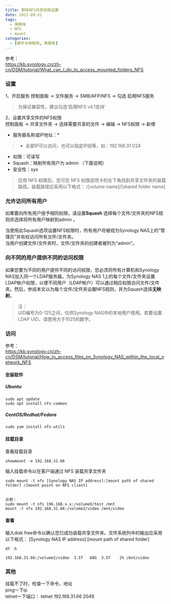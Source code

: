 ```yaml
---
title: 群晖NFS共享权限设置
date: 2021-09-22
tags: 
  - 黑群晖
  - NFS
  - mount
categories:
  - [硬件与物联网, 黑群晖]
---
```



参考：  
https://kb.synology.cn/zh-cn/DSM/tutorial/What_can_I_do_to_access_mounted_folders_NFS

### 设置
1、开启服务
控制面板 -> 文件服务 -> SMB/AFP/NFS -> 勾选 启用NFS服务  
> 为保证兼容性，建议勾选‘启用NFS v4.1支持’

2、设置共享文件的NFS权限  
控制面板 -> 共享文件夹 -> 选择需要共享的文件 -> 编辑 -> NFS权限 -> 新增  

- 服务器名称或IP地址：* 
> * 全部IP可以访问，也可以指定IP段等，如：192.168.31.1/24
- 权限：可读写
- Squash：映射所有用户为 admin  （下面说明）
- 安全性：sys

> 应用 NFS 权限后，您可在 NFS 权限选项卡的左下角找到共享文件夹的装载路径。装载路径应采用以下格式： /[volume name]/[shared folder name]

### 允许访问所有用户

如果要向所有用户授予相同权限，请设置**Squash** 选择每个文件/文件夹的NFS规则并选择将所有用户映射到admin 。

当使用此Squash选项设置NFS权限时，所有用户将被视为Synology NAS上的“管理员”并有权访问所有文件/文件夹。  
当用户创建文件/文件夹时，文件/文件夹的创建者被列为“admin”。

### 向不同的用户提供不同的访问权限

如果您要为不同的用户提供不同的访问权限，您必须将所有计算机和Synology NAS加入同一个LDAP服务器。为Synology NAS 1上的每个文件/文件夹设置LDAP帐户权限，以便不同用户（LDAP帐户）可以通过相应权限访问文件/文件夹。然后，参阅本文以为每个文件/文件夹设置NFS规则，并为Squash选择**无映射**。


> 注：  
> UID编号为0-125之间，仅供Synology NAS中的本地用户使用。若要设置LDAP UID，请使用大于1025的数字。


### 访问

参考：  
https://kb.synology.cn/zh-cn/DSM/tutorial/How_to_access_files_on_Synology_NAS_within_the_local_network_NFS

#### 安装软件

##### Ubuntu
```
sudo apt update
sudo apt install nfs-common
```

##### CentOS/Redhat/Fedora
```
sudo yum install nfs-utils
```

#### 挂载目录
查看挂载目录
```
showmount -e 192.168.31.66

```


输入挂载命令以在客户端通过 NFS 装载共享文件夹

```
sudo mount -t nfs [Synology NAS IP address]:[mount path of shared folder] /[mount point on NFS client]


示例：
sudo mount -t nfs 196.168.x.x:/volumeX/test /mnt
mount -t nfs 192.168.31.66:/volume2/video /mnt/video
```

#### 查看
输入disk free命令以确认您已成功装载共享文件夹。文件系统列中的输出应采用以下格式： [Synology NAS IP address]:[mount path of shared folder]

```
df -h

192.168.31.66:/volume2/video  3.5T   68G  3.5T    2% /mnt/video
```


### 其他
挂载不了时，检查一下命令，地址  
ping一下ip  
telnet一下端口： telnet 192.168.31.66 2049
